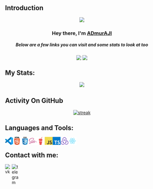 ## Introduction
<p align="center">
<img src="https://readme-typing-svg.demolab.com/?lines=Hi%20there%20, I'm%20Aleksandr;I'm%20frontend%20development%20;3+%2B%20years%20of%20coding%20experience&font=Fira%20Code&center=true&width=700&height=45&color=fff53a&vCenter=true&pause=1000&size=25" /></a>
</p>

<h3 align="center">Hey there, I'm <a href="https://github.com/ADmurAJI">ADmurAJI</a></h3>
<h5 align="center">Below are a few links you can visit and some stats to look at too</h5>

<p align="center">
  <img align="center" src="https://komarev.com/ghpvc/?username=ADmurAJI" />
  <img align="center" src="https://www.codewars.com/users/ADmurAJI/badges/micro" />
</p>

## My Stats:
<p align="center">
<img height="200px" src="https://github-readme-stats.vercel.app/api?username=ADmurAJI&hide_border=true&show_icons=true&count_private=true&theme=gruvbox&bg_color=151515">
</p>

## Activity On GitHub
<p align="center">
  <a href="https://github.com/Thinkright20">      
<img title="stats" alt="streak" src="https://github-readme-streak-stats.herokuapp.com/?user=ADmurAJI&theme=dark&hide_border=true&stroke=f53b3b"/>
</a> 
</p>

## Languages and Tools:
<img align="left" width="26px" src="https://raw.githubusercontent.com/github/explore/80688e429a7d4ef2fca1e82350fe8e3517d3494d/topics/visual-studio-code/visual-studio-code.png" alt="visual-studio-code"/>
<img align="left" width="26px" src="https://raw.githubusercontent.com/github/explore/80688e429a7d4ef2fca1e82350fe8e3517d3494d/topics/html/html.png" alt="html"/>
<img align="left" width="26px" src="https://raw.githubusercontent.com/github/explore/80688e429a7d4ef2fca1e82350fe8e3517d3494d/topics/css/css.png" alt="css"/>
<img align="left" width="26px" src="https://raw.githubusercontent.com/github/explore/80688e429a7d4ef2fca1e82350fe8e3517d3494d/topics/sass/sass.png" alt="sass"/>
<img align="left" width="26px" src="https://raw.githubusercontent.com/github/explore/80688e429a7d4ef2fca1e82350fe8e3517d3494d/topics/gulp/gulp.png" alt="gulp"/>
<img align="left" width="26px" src="https://raw.githubusercontent.com/github/explore/80688e429a7d4ef2fca1e82350fe8e3517d3494d/topics/javascript/javascript.png" alt="javascript"/>
<img align="left" width="26px" src="https://raw.githubusercontent.com/github/explore/80688e429a7d4ef2fca1e82350fe8e3517d3494d/topics/typescript/typescript.png" alt="typescript"/>
<img align="left" width="26px" src="https://raw.githubusercontent.com/github/explore/80688e429a7d4ef2fca1e82350fe8e3517d3494d/topics/redux/redux.png" alt="redux"/>
<img align="left" width="26px" src="https://raw.githubusercontent.com/github/explore/80688e429a7d4ef2fca1e82350fe8e3517d3494d/topics/react/react.png" alt="react"/>

<br/>

## Contact with me: 
[<img align="left" width="22px" src="https://www.svgrepo.com/show/349554/vk.svg" alt="vk"/>][VK]
[<img align="left" width="22px" src="https://www.svgrepo.com/show/354443/telegram.svg" alt="telegram"/>][TG]

<br/>
    
[VK]:https://vk.com/dr.falkone
[TG]:https://t.me/dr_falkone
[IN]:https://www.linkedin.com/in/aleksandr-zaytsev-182b5b260/
